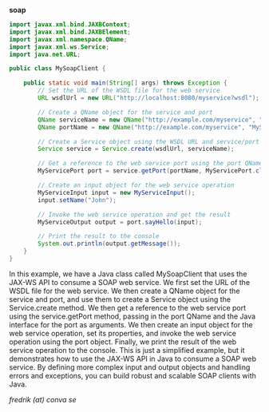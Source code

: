 __soap__
```java
import javax.xml.bind.JAXBContext;
import javax.xml.bind.JAXBElement;
import javax.xml.namespace.QName;
import javax.xml.ws.Service;
import java.net.URL;

public class MySoapClient {

    public static void main(String[] args) throws Exception {
        // Set the URL of the WSDL file for the web service
        URL wsdlUrl = new URL("http://localhost:8080/myservice?wsdl");

        // Create a QName object for the service and port
        QName serviceName = new QName("http://example.com/myservice", "MyService");
        QName portName = new QName("http://example.com/myservice", "MyServicePort");

        // Create a Service object using the WSDL URL and service/port QNames
        Service service = Service.create(wsdlUrl, serviceName);

        // Get a reference to the web service port using the port QName
        MyServicePort port = service.getPort(portName, MyServicePort.class);

        // Create an input object for the web service operation
        MyServiceInput input = new MyServiceInput();
        input.setName("John");

        // Invoke the web service operation and get the result
        MyServiceOutput output = port.sayHello(input);

        // Print the result to the console
        System.out.println(output.getMessage());
    }
}

```
In this example, we have a Java class called MySoapClient that uses the JAX-WS API to consume a SOAP web service.
We first set the URL of the WSDL file for the web service. We then create a QName object for the service and port, and use them to create a Service object using the Service.create method.
We then get a reference to the web service port using the service.getPort method, passing in the port QName and the Java interface for the port as arguments.
We then create an input object for the web service operation, set its properties, and invoke the web service operation using the port object.
Finally, we print the result of the web service operation to the console.
This is just a simplified example, but it demonstrates how to use the JAX-WS API in Java to consume a SOAP web service. By defining more complex input and output objects and handling errors and exceptions, you can build robust and scalable SOAP clients with Java.

_fredrik (at) conva se_
